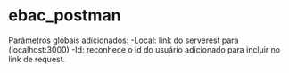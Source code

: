 # ebac_postman

Parâmetros globais adicionados: 
-Local: link do serverest para (localhost:3000)
-Id: reconhece o id do usuário adicionado para incluir no link de request.
